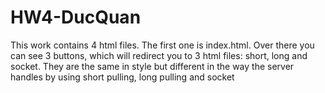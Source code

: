 # HW4-DucQuan
This work contains 4 html files. The first one is index.html. Over there you can see 3 buttons, which will redirect you to 3 html files: short, long and socket. 
They are the same in style but different in the way the server handles by using short pulling, long pulling and socket
